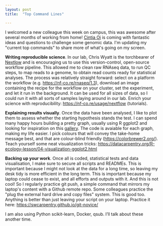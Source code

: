 ```yaml
---
layout: post
title:  "Top Command Lines"

---
```


I welcomed a new colleague this week on campus, this was awesome after several months of working from home! [Cintia Oi](https://twitter.com/Cin_Oi) is coming with fantastic ideas and questions to challenge some genomic data. I'm updating my "current top commands" to share more of what's going on my screen.

**Writing reproducible science**. In our lab, Chris Wyatt is the torchbearer of [Nextlow](https://www.nextflow.io/) and is encouraging us to use this version-control, open-source workflow pipeline. This allowed me to clean raw RNAseq data, to run QC steps, to map reads to a genome, to obtain read counts ready for statistical analyses. The process was relatively straight forward: select on a platform the workflow (e.g. https://nf-co.re/rnaseq/1.3), download an image containing the recipe for the workflow on your cluster, set the experiment, and let it run in the background. It can be used for all sizes of data, so I could run it with all sorts of samples laying around in our lab. Enrich your science with reproducibility: https://nf-co.re/usage/nextflow (tutorials).

**Explaining results visually**. Once the data have been analysed, I like to plot them to assess whether the starting hypothesis stands the test. I can spend many happy hours building a pretty graph, usually using R ggplot2 and looking for inspiration on this [gallery](https://www.r-graph-gallery.com/). The code is avaiable for each graph, making my life easier. I pick colours that will convey the take-home message best, and that are colour-blind friendly (https://colorbrewer2.org/). Teach yourself some neat visualization tricks: https://datacarpentry.org/R-ecology-lesson/04-visualization-ggplot2.html

**Backing up your work**. Once all is coded, statistical tests and data visualisation, I make sure to secure all scripts and READMEs. This is important because I might not look at the data for a long time, so leaving my desk tidy is more efficient in the long term. This is important because my laptop could cease to exist, and all efforts and outputs with it. And this is not cool! So I regularly practice git push, a simple command that mirrors my laptop's content with a Github remote repo. Some colleagues practice the "plug the external hard drive and copy files" system. This is good too. Anything is better than just leaving your script on your laptop. Practice it here: https://swcarpentry.github.io/git-novice/ 

I am also using Python scikit-learn, Docker, qsub. I’ll talk about these another time.